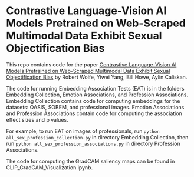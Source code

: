 # Contrastive Language-Vision AI Models Pretrained on Web-Scraped Multimodal Data Exhibit Sexual Objectification Bias

This repo contains code for the paper [Contrastive Language-Vision AI Models Pretrained on Web-Scraped Multimodal Data Exhibit Sexual Objectification Bias](https://arxiv.org/abs/2212.11261) by Robert Wolfe, Yiwei Yang, Bill Howe, Aylin Caliskan.

The code for running Embedding Association Tests (EAT) is in the folders Embedding Collection, Emotion Associations, and Profession Associations. Embedding Collection contains code for computing embeddings for the datasets: OASIS, SOBEM, and professional images. Emotion Associations and Profession Associations contain code for computing the association effect sizes and p values. 

For example, to run EAT on images of professionals, run `python all_sex_profession_collection.py` in directory Embedding Collection, then run `python all_sex_profession_associations.py` in directory Profession Associations. 

The code for computing the GradCAM saliency maps can be found in CLIP_GradCAM_Visualization.ipynb. 


